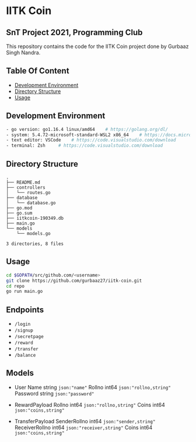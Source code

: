 # IITK Coin
## SnT Project 2021, Programming Club 

This repository contains the code for the IITK Coin project done by Gurbaaz Singh Nandra.

## Table Of Content
- [Development Environment](#development-environment)
- [Directory Structure](#directory-structure)
- [Usage](#usage)

## Development Environment

```bash
- go version: go1.16.4 linux/amd64    # https://golang.org/dl/
- system: 5.4.72-microsoft-standard-WSL2 x86_64    # https://docs.microsoft.com/en-us/windows/wsl/install-win10
- text editor: VSCode    # https://code.visualstudio.com/download
- terminal: Zsh     # https://code.visualstudio.com/download
```

## Directory Structure
```
.
├── README.md
├── controllers
│   └── routes.go
├── database
│   └── database.go
├── go.mod
├── go.sum
├── iitkcoin-190349.db
├── main.go
└── models
    └── models.go

3 directories, 8 files
```

## Usage
```bash
cd $GOPATH/src/github.com/<username>
git clone https://github.com/gurbaaz27/iitk-coin.git
cd repo
go run main.go
```

## Endpoints

- `/login`
- `/signup`
- `/secretpage`
- `/reward`
- `/transfer`
- `/balance`


## Models

-  User
	Name     string `json:"name"`
	Rollno   int64  `json:"rollno,string"`
	Password string `json:"password"`

- RewardPayload
    Rollno int64 `json:"rollno,string"`
	Coins  int64 `json:"coins,string"`

- TransferPayload
    SenderRollno   int64 `json:"sender,string"`
	ReceiverRollno int64 `json:"receiver,string"`
	Coins          int64 `json:"coins,string"`
